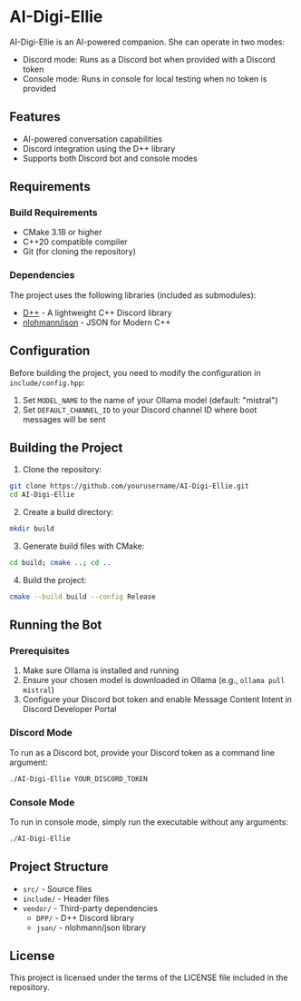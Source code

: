# AI-Digi-Ellie

AI-Digi-Ellie is an AI-powered companion. She can operate in two modes:
- Discord mode: Runs as a Discord bot when provided with a Discord token
- Console mode: Runs in console for local testing when no token is provided

## Features

- AI-powered conversation capabilities
- Discord integration using the D++ library
- Supports both Discord bot and console modes

## Requirements

### Build Requirements
- CMake 3.18 or higher
- C++20 compatible compiler
- Git (for cloning the repository)

### Dependencies
The project uses the following libraries (included as submodules):
- [D++](https://github.com/brainboxdotcc/DPP) - A lightweight C++ Discord library
- [nlohmann/json](https://github.com/nlohmann/json) - JSON for Modern C++

## Configuration

Before building the project, you need to modify the configuration in `include/config.hpp`:

1. Set `MODEL_NAME` to the name of your Ollama model (default: "mistral")
2. Set `DEFAULT_CHANNEL_ID` to your Discord channel ID where boot messages will be sent

## Building the Project

1. Clone the repository:
```bash
git clone https://github.com/yourusername/AI-Digi-Ellie.git
cd AI-Digi-Ellie
```

2. Create a build directory:
```bash
mkdir build
```

3. Generate build files with CMake:
```bash
cd build; cmake ..; cd ..
```

4. Build the project:
```bash
cmake --build build --config Release
```

## Running the Bot

### Prerequisites
1. Make sure Ollama is installed and running
2. Ensure your chosen model is downloaded in Ollama (e.g., `ollama pull mistral`)
3. Configure your Discord bot token and enable Message Content Intent in Discord Developer Portal

### Discord Mode
To run as a Discord bot, provide your Discord token as a command line argument:
```bash
./AI-Digi-Ellie YOUR_DISCORD_TOKEN
```

### Console Mode
To run in console mode, simply run the executable without any arguments:
```bash
./AI-Digi-Ellie
```

## Project Structure

- `src/` - Source files
- `include/` - Header files
- `vendor/` - Third-party dependencies
  - `DPP/` - D++ Discord library
  - `json/` - nlohmann/json library

## License

This project is licensed under the terms of the LICENSE file included in the repository. 